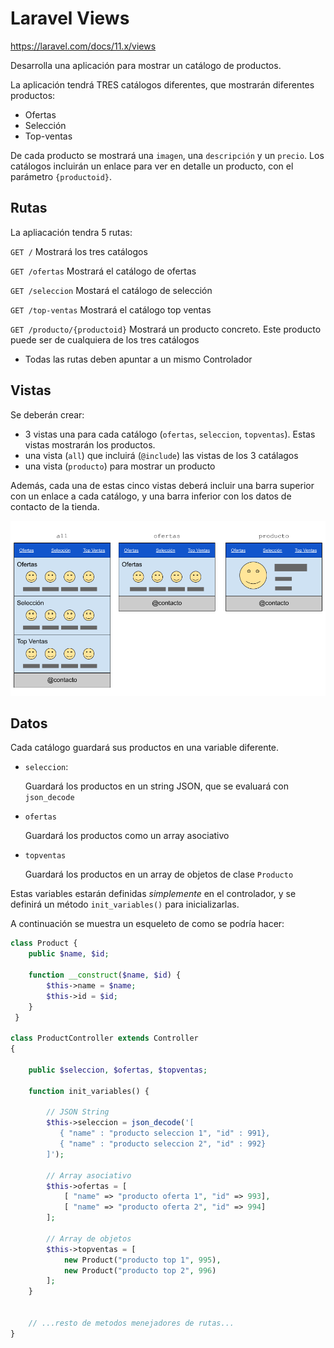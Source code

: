 # Laravel Views

https://laravel.com/docs/11.x/views

Desarrolla una aplicación para mostrar un catálogo de productos.

La aplicación tendrá TRES catálogos diferentes, que mostrarán diferentes productos:

* Ofertas
* Selección
* Top-ventas

De cada producto se mostrará una `imagen`, una `descripción` y un `precio`. Los catálogos incluirán un enlace para ver en detalle un producto, con el parámetro `{productoid}`.


## Rutas

La apliacación tendra 5 rutas:

`GET /` 
Mostrará los tres catálogos

`GET /ofertas`
Mostrará el catálogo de ofertas

`GET /seleccion`
Mostará el catálogo de selección

`GET /top-ventas`
Mostrará el catálogo top ventas

`GET /producto/{productoid}`
Mostrará un producto concreto. Este producto puede ser de cualquiera de los tres catálogos


* Todas las rutas deben apuntar a un mismo Controlador

## Vistas

Se deberán crear:

* 3 vistas una para cada catálogo (`ofertas`, `seleccion`, `topventas`). Estas vistas mostrarán los productos.
* una vista (`all`) que incluirá (`@include`) las vistas de los 3 catálagos
* una vista (`producto`) para mostrar un producto 

Además, cada una de estas cinco vistas deberá incluir una barra superior con un enlace a cada catálogo, y una barra inferior con los datos de contacto de la tienda.

![Mockup de la app.](./a1_0.png)

## Datos

Cada catálogo guardará sus productos en una variable diferente.

* `seleccion`:

  Guardará los productos en un string JSON, que se evaluará con `json_decode`

* `ofertas`

  Guardará los productos como un array asociativo

* `topventas`

  Guardará los productos en un array de objetos de clase `Producto`

Estas variables estarán definidas _simplemente_ en el controlador, y se definirá un método `init_variables()` para inicializarlas.

A continuación se muestra un esqueleto de como se podría hacer:

```php
class Product {
    public $name, $id;
 
    function __construct($name, $id) {
        $this->name = $name;
        $this->id = $id;
    }
 }

class ProductController extends Controller
{

    public $seleccion, $ofertas, $topventas;

    function init_variables() {

        // JSON String 
        $this->seleccion = json_decode('[
           { "name" : "producto seleccion 1", "id" : 991},
           { "name" : "producto seleccion 2", "id" : 992}
        ]');

        // Array asociativo
        $this->ofertas = [
            [ "name" => "producto oferta 1", "id" => 993],
            [ "name" => "producto oferta 2", "id" => 994]
        ];

        // Array de objetos
        $this->topventas = [
            new Product("producto top 1", 995),
            new Product("producto top 2", 996)
        ];
    }


    // ...resto de metodos menejadores de rutas...
}

```

